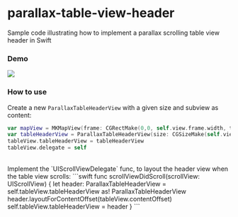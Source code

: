 # parallax-table-view-header
Sample code illustrating how to implement a parallax scrolling table view header in Swift

### Demo
<img src="https://cloud.githubusercontent.com/assets/10542894/8099902/81b3b722-1004-11e5-98b2-81f335972db2.gif" />

### How to use
Create a new `ParallaxTableHeaderView` with a given size and subview as content:
```swift
var mapView = MKMapView(frame: CGRectMake(0,0, self.view.frame.width, tableHeaderViewHeight))
var tableHeaderView = ParallaxTableHeaderView(size: CGSizeMake(self.view.frame.width, tableHeaderViewHeight), subView: mapView)
tableView.tableHeaderView = tableHeaderView
tableView.delegate = self
```

<br>
Implement the `UIScrollViewDelegate` func, to layout the header view when the table view scrolls:
```swift
func scrollViewDidScroll(scrollView: UIScrollView) {
  let header: ParallaxTableHeaderView = self.tableView.tableHeaderView as! ParallaxTableHeaderView
  header.layoutForContentOffset(tableView.contentOffset)
  self.tableView.tableHeaderView = header
}
```
